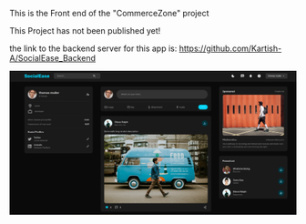 This is the Front end of the "CommerceZone" project

This Project has not been published yet!

the link to the backend server for this app is: https://github.com/Kartish-A/SocialEase_Backend

![Homepage](./public/assets/socialEase.png)
